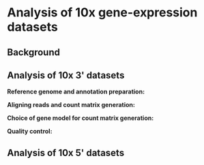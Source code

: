 # Analysis of 10x gene-expression datasets

## Background

## Analysis of 10x 3' datasets
**Reference genome and annotation preparation:**

**Aligning reads and count matrix generation:**

**Choice of gene model for count matrix generation:**

**Quality control:**

## Analysis of 10x 5' datasets
